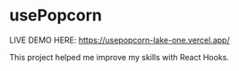 # usePopcorn
LIVE DEMO HERE: https://usepopcorn-lake-one.vercel.app/ 

This project helped me improve my skills with React Hooks.
